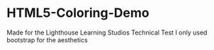 # HTML5-Coloring-Demo

Made for the Lighthouse Learning Studios Technical Test
I only used bootstrap for the aesthetics
